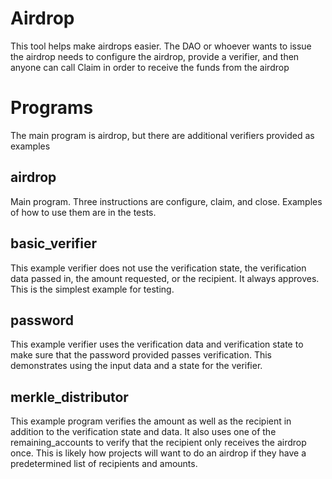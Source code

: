 # Airdrop

This tool helps make airdrops easier. The DAO or whoever wants to issue the airdrop needs to
configure the airdrop, provide a verifier, and then anyone can call Claim in order to receive the
funds from the airdrop


# Programs

The main program is airdrop, but there are additional verifiers provided as examples

## airdrop

Main program. Three instructions are configure, claim, and close. Examples of how to use them are in the tests.

## basic_verifier

This example verifier does not use the verification state, the verification data passed in, the amount requested, or the recipient. It always approves. This is the simplest example for testing.

## password

This example verifier uses the verification data and verification state to make sure that the password provided passes verification. This demonstrates using the input data and a state for the verifier.

## merkle_distributor

This example program verifies the amount as well as the recipient in addition to the verification state and data. It also uses one of the remaining_accounts to verify that the recipient only receives the airdrop once. This is likely how projects will want to do an airdrop if they have a predetermined list of recipients and amounts. 
